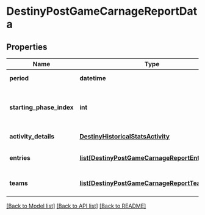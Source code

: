 # DestinyPostGameCarnageReportData

## Properties
Name | Type | Description | Notes
------------ | ------------- | ------------- | -------------
**period** | **datetime** | Date and time for the activity. | [optional] 
**starting_phase_index** | **int** | If this activity has \&quot;phases\&quot;, this is the phase at which the activity was started. | [optional] 
**activity_details** | [**DestinyHistoricalStatsActivity**](DestinyHistoricalStatsActivity.md) | Details about the activity. | [optional] 
**entries** | [**list[DestinyPostGameCarnageReportEntry]**](DestinyPostGameCarnageReportEntry.md) | Collection of players and their data for this activity. | [optional] 
**teams** | [**list[DestinyPostGameCarnageReportTeamEntry]**](DestinyPostGameCarnageReportTeamEntry.md) | Collection of stats for the player in this activity. | [optional] 

[[Back to Model list]](../README.md#documentation-for-models) [[Back to API list]](../README.md#documentation-for-api-endpoints) [[Back to README]](../README.md)


